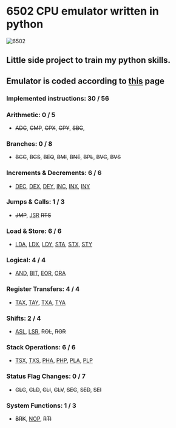 # 6502 CPU emulator written in python

![6502](https://camo.githubusercontent.com/3f3e4877bd335a5003269398b0fa3fe0c71900e69b08f3f93513a663b0ff30ce/68747470733a2f2f7261772e6769746875622e636f6d2f626c69747a636f64652f6e65736b656c6c2f6d61737465722f363530322e706e67)

## Little side project to train my python skills.

## Emulator is coded according to [this](http://www.obelisk.me.uk/6502/) page

### Implemented instructions: 30 / 56

### Arithmetic: 0 / 5
- ~~ADC~~, ~~CMP~~, ~~CPX~~, ~~CPY~~, ~~SBC~~, 

### Branches: 0 / 8
- ~~BCC~~, ~~BCS~~, ~~BEQ~~, ~~BMI~~, ~~BNE~~, ~~BPL~~, ~~BVC~~, ~~BVS~~

### Increments & Decrements: 6 / 6
- [DEC](http://www.obelisk.me.uk/6502/reference.html#DEC 'DEC - Decrement Memory'),
  [DEX](http://www.obelisk.me.uk/6502/reference.html#DEX 'DEX - Decrement X Register'),
  [DEY](http://www.obelisk.me.uk/6502/reference.html#DEY 'DEY - Decrement Y Register'),
  [INC](http://www.obelisk.me.uk/6502/reference.html#INC 'INC - Increment Memory'),
  [INX](http://www.obelisk.me.uk/6502/reference.html#INX 'INX - Increment X Register'),
  [INY](http://www.obelisk.me.uk/6502/reference.html#INY 'INY - Increment Y Register')

### Jumps & Calls: 1 / 3
- ~~JMP~~,
  [JSR](http://www.obelisk.me.uk/6502/reference.html#JSR 'JSR - Jump to Subroutine')
  ~~RTS~~

### Load & Store: 6 / 6
- [LDA](http://www.obelisk.me.uk/6502/reference.html#LDA 'LDA - Load Accumulator'),
  [LDX](http://www.obelisk.me.uk/6502/reference.html#LDX 'LDX - Load X Register'),
  [LDY](http://www.obelisk.me.uk/6502/reference.html#LDY 'LDY - Load Y Register'),
  [STA](http://www.obelisk.me.uk/6502/reference.html#STA 'STA - Store Accumulator'),
  [STX](http://www.obelisk.me.uk/6502/reference.html#STX 'STX - Store X Register'),
  [STY](http://www.obelisk.me.uk/6502/reference.html#STY 'STY - Store Y Register')

### Logical: 4 / 4
- [AND](http://www.obelisk.me.uk/6502/reference.html#AND 'AND - Logical AND'),
  [BIT](http://www.obelisk.me.uk/6502/reference.html#BIT 'BIT - Bit Test'),
  [EOR](http://www.obelisk.me.uk/6502/reference.html#EOR 'EOR - Exclusive OR'),
  [ORA](http://www.obelisk.me.uk/6502/reference.html#ORA 'ORA - Logical Inclusive OR')

### Register Transfers: 4 / 4
- [TAX](http://www.obelisk.me.uk/6502/reference.html#TAX 'TAX - Transfer Accumulator to X'),
  [TAY](http://www.obelisk.me.uk/6502/reference.html#TAY 'TAY - Transfer Accumulator to Y'),
  [TXA](http://www.obelisk.me.uk/6502/reference.html#TXA 'TXA - Transfer X to Accumulator'),
  [TYA](http://www.obelisk.me.uk/6502/reference.html#TYA 'TYA - Transfer Y to Accumulator')

### Shifts: 2 / 4
- [ASL](http://www.obelisk.me.uk/6502/reference.html#ASL 'ASL - Arithmetic Shift Left'),
  [LSR](http://www.obelisk.me.uk/6502/reference.html#LSR 'LSR - Logical Shift Right'),
  ~~ROL~~,
  ~~ROR~~

### Stack Operations: 6 / 6
- [TSX](http://www.obelisk.me.uk/6502/reference.html#TSX 'TSX - Transfer Stack Pointer to X'),
  [TXS](http://www.obelisk.me.uk/6502/reference.html#TXS 'TXS - Transfer X to Stack Pointer'),
  [PHA](http://www.obelisk.me.uk/6502/reference.html#PHA 'PHA - Push Accumulator'),
  [PHP](http://www.obelisk.me.uk/6502/reference.html#PHP 'PHP - Push Processor Status'),
  [PLA](http://www.obelisk.me.uk/6502/reference.html#PLA 'PLA - Pull Accumulator'),
  [PLP](http://www.obelisk.me.uk/6502/reference.html#PLP 'PLP - Pull Processor Status')

### Status Flag Changes: 0 / 7
- ~~CLC~~, ~~CLD~~, ~~CLI~~, ~~CLV~~, ~~SEC~~, ~~SED~~, ~~SEI~~

### System Functions: 1 / 3
- ~~BRK~~,
  [NOP](http://www.obelisk.me.uk/6502/reference.html#NOP 'NOP - No Operation'),
  ~~RTI~~
